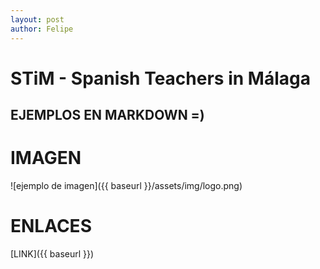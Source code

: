 ```yaml
---
layout: post
author: Felipe
---
```

# STiM - Spanish Teachers in Málaga

## EJEMPLOS EN MARKDOWN =)

# IMAGEN 
![ejemplo de imagen]({{ baseurl }}/assets/img/logo.png)

# ENLACES
[LINK]({{ baseurl }})

